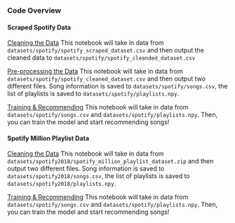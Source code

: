 ### Code Overview

#### Scraped Spotify Data

[Cleaning the Data](cleaning_scraped.ipynb)
This notebook will take in data from `datasets/spotify/spotify_scraped_dataset.csv` and then output the cleaned data 
to `datasets/spotify/spotify_cleanded_dataset.csv`

[Pre-processing the Data](preprocess_scraped.ipynb)
This notebook will take in data from `datasets/spotify/spotify_cleaned_dataset.csv` and then output two different 
files. Song information is saved to `datasets/spotify/songs.csv`, the list of playlists is saved to 
`datasets/spotify/playlists.npy`.

[Training & Recommending](recommender_scraped.ipynb)
This notebook will take in data from `datasets/spotify/songs.csv` and `datasets/spotify/playlists.npy`. Then, you can
train the model and start recommending songs!


#### Spotify Million Playlist Data

[Cleaning the Data](preprocess_spotify2018.ipynb)
This notebook will take in data from `datasets/spotify2018/spotify_million_playlist_dataset.zip` and then output two 
different files. Song information is saved to `datasets/spotify2018/songs.csv`, the list of playlists is saved to 
`datasets/spotify2018/playlists.npy`.

[Training & Recommending](recommender_spotify2018.ipynb)
This notebook will take in data from `datasets/spotify/songs.csv` and `datasets/spotify/playlists.npy`. Then, you can
train the model and start recommending songs!




